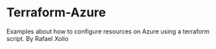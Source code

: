 # Terraform-Azure
Examples about how to configure resources on Azure using a terraform script.
By Rafael Xolio
